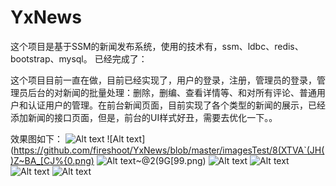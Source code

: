 # YxNews


这个项目是基于SSM的新闻发布系统，使用的技术有，ssm、ldbc、redis、bootstrap、mysql。
已经完成了：

这个项目目前一直在做，目前已经实现了，用户的登录，注册，管理员的登录，管理员后台的对新闻的批量处理：删除，删编、查看详情等、和对所有评论、普通用户和认证用户的管理。在前台新闻页面，目前实现了各个类型的新闻的展示，已经添加新闻的接口页面，但是，前台的UI样式好丑，需要去优化一下。。

效果图如下：
![Alt text](https://github.com/fireshoot/YxNews/blob/master/imagesTest/\)T%5BG2OF%7E%253J_9A\)GE9%24ADKO.png)
![Alt text](https://github.com/fireshoot/YxNews/blob/master/imagesTest/8(XTVA`(JH()Z~BA_[CJ%{0.png)
![Alt text](https://github.com/fireshoot/YxNews/blob/master/imagesTest/87G06~FE@V{LI)~@2\(9G[99.png)
![Alt text](https://github.com/fireshoot/YxNews/blob/master/imagesTest/\)T%5BG2OF%7E%253J_9A\)GE9%24ADKO.png)
![Alt text](https://github.com/fireshoot/YxNews/blob/master/imagesTest/\)T%5BG2OF%7E%253J_9A\)GE9%24ADKO.png)
![Alt text](https://github.com/fireshoot/YxNews/blob/master/imagesTest/\)T%5BG2OF%7E%253J_9A\)GE9%24ADKO.png)
![Alt text](https://github.com/fireshoot/YxNews/blob/master/imagesTest/\)T%5BG2OF%7E%253J_9A\)GE9%24ADKO.png)
